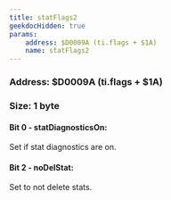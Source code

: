 ```yaml
---
title: statFlags2
geekdocHidden: true
params:
    address: $D0009A (ti.flags + $1A)
    name: statFlags2
---
```


### Address: $D0009A (ti.flags + $1A)

### Size: 1 byte

#### Bit 0 - statDiagnosticsOn:
Set if stat diagnostics are on.

#### Bit 2 - noDelStat:
Set to not delete stats.
